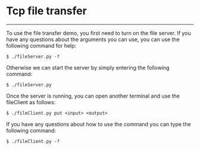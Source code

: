 # Tcp file transfer
---

To use the file transfer demo, you first need to turn on the file server. If you have any questions about the arguments you can use, you can use the following command for help:

```
$ ./fileServer.py -? 
```

Otherwise we can start the server by simply entering the following command:

```
$ ./fileServer.py
```

Once the server is running, you can open another terminal and use the fileClient as follows:

```
$ ./fileClient.py put <input> <output>
```

If you have any questions about how to use the command you can type the following command:

```
$ ./fileClient.py -?
```